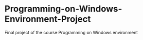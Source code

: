 # Programming-on-Windows-Environment-Project
 Final project of the course Programming on Windows environment
